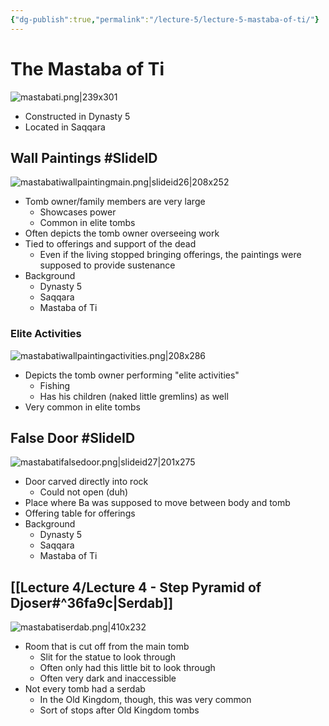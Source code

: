 ```yaml
---
{"dg-publish":true,"permalink":"/lecture-5/lecture-5-mastaba-of-ti/"}
---
```



# The Mastaba of Ti
![mastabati.png|239x301](/img/user/Images/mastabati.png)
- Constructed in Dynasty 5
- Located in Saqqara

## Wall Paintings #SlideID


![mastabatiwallpaintingmain.png|slideid26|208x252](/img/user/Images/mastabatiwallpaintingmain.png)


- Tomb owner/family members are very large
	- Showcases power
	- Common in elite tombs
- Often depicts the tomb owner overseeing work
- Tied to offerings and support of the dead
	- Even if the living stopped bringing offerings, the paintings were supposed to provide sustenance
- Background
	- Dynasty 5
	- Saqqara
	- Mastaba of Ti

### Elite Activities
![mastabatiwallpaintingactivities.png|208x286](/img/user/Images/mastabatiwallpaintingactivities.png)
- Depicts the tomb owner performing "elite activities"
	- Fishing
	- Has his children (naked little gremlins) as well
- Very common in elite tombs

## False Door #SlideID


![mastabatifalsedoor.png|slideid27|201x275](/img/user/Images/mastabatifalsedoor.png)


- Door carved directly into rock
	- Could not open (duh)
- Place where Ba was supposed to move between body and tomb
- Offering table for offerings
- Background
	- Dynasty 5
	- Saqqara
	- Mastaba of Ti

## [[Lecture 4/Lecture 4 - Step Pyramid of Djoser#^36fa9c\|Serdab]]
![mastabatiserdab.png|410x232](/img/user/Images/mastabatiserdab.png)
- Room that is cut off from the main tomb
	- Slit for the statue to look through
	- Often only had this little bit to look through
	- Often very dark and inaccessible
- Not every tomb had a serdab
	- In the Old Kingdom, though, this was very common
	- Sort of stops after Old Kingdom tombs